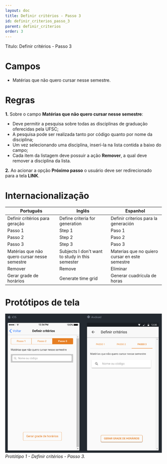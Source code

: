```yaml
---
layout: doc
title: Definir critérios - Passo 3
id: definir_criterios_passo_3
parent: definir_criterios
order: 3
---
```

Titulo: Definir critérios - Passo 3

# Campos 

- Matérias que não quero cursar nesse semestre.

# Regras

**1.** Sobre o campo **Matérias que não quero cursar nesse semestre**:

- Deve permitir a pesquisa sobre todas as disciplinas de graduação oferecidas pela UFSC;
- A pesquisa pode ser realizada tanto por código quanto por nome da disciplina;
- Um vez selecionando uma disciplina, inserí-la na lista contida a baixo do campo;
- Cada item da listagem deve possuir a ação **Remover**, a qual deve remover a disciplina da lista.

**2.** Ao acionar a opção **Próximo passo** o usuário deve ser redirecionado para a tela **LINK**.

# Internacionalização

| Português | Inglês | Espanhol |
| --------- | ------ | -------- |
| Definir critérios para geração | Define criteria for generation | Definir criterios para la generación |
| Passo 1 | Step 1 | Paso 1	|
| Passo 2 | Step 2 | Paso 2	|
| Passo 3 | Step 3 | Paso 3	|
| Matérias que não quero cursar nesse semestre | Subjects I don't  want to study in this semester | Materias que no quiero cursar en este semestre |
| Remover | Remove | Eliminar |
| Gerar grade de horários | Generate time grid | Generar cuadrícula de horas |

# Protótipos de tela

![Definir critérios - Passo 3.](../img/definir_criterios_3.PNG "Protótipo 1 - Definir critérios - Passo 3.") *Protótipo 1 - Definir critérios - Passo 3.*